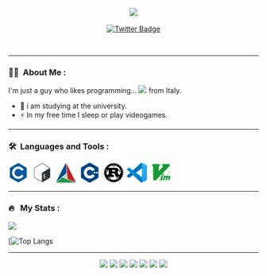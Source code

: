 <div id="header" align="center">
  <img src="https://media.giphy.com/media/M9gbBd9nbDrOTu1Mqx/giphy.gif" width="100"/>
</div>
<div id="badges">
  <p align="center"><a href="https://twitter.com/cikuozzo">
    <img src="https://img.shields.io/badge/Twitter-blue?style=for-the-badge&logo=twitter&logoColor=white" alt="Twitter Badge"/>
  </a></p>

<p align="center"><img src="https://komarev.com/ghpvc/?username=Cikuozzo&style=flat-square&color=blue" alt=""></p>

</div>

---

### :man_technologist: &nbsp;About Me :

I'm just a guy who likes programming... <img src="https://media.giphy.com/media/WUlplcMpOCEmTGBtBW/giphy.gif" width="30"> from Italy.

- 🔭 i am studying at the university.
- ⚡ In my free time I sleep or play videogames.

---

### 🛠 &nbsp;Languages and Tools :

<p>
<img src="https://github.com/devicons/devicon/blob/master/icons/c/c-plain.svg" title="C" alt="C" width="40" height="40"/>&nbsp;
<img src="https://github.com/devicons/devicon/blob/master/icons/bash/bash-original.svg" title="Bash" alt="Bash" width="40" height="40"/>&nbsp;
<img src="https://github.com/devicons/devicon/blob/master/icons/cmake/cmake-original.svg" title="CMake" alt="CMake" width="40" height="40"/>&nbsp;
<img src="https://github.com/devicons/devicon/blob/master/icons/cplusplus/cplusplus-plain.svg" title="CPlusPlus" alt="C++" width="40" height="40"/>&nbsp;
<img src="https://github.com/devicons/devicon/blob/master/icons/rust/rust-plain.svg" title="Rust" alt="Rust" width="40" height="40"/>&nbsp;
<img src="https://github.com/devicons/devicon/blob/master/icons/vscode/vscode-original.svg" title="VSCode" alt="VSCode " width="40" height="40"/>&nbsp;
<img src="https://github.com/devicons/devicon/blob/master/icons/vim/vim-plain.svg"  title="Vim" alt="Vim" width="40" height="40"/>&nbsp;
</p>

---

### 🔥 &nbsp; My Stats :

<p align="left"><a href="https://github.com/anuraghazra/github-readme-stats">
  <img align="center" src="https://github-readme-stats.vercel.app/api?username=Cikuozzo&show_icons=true&theme=gruvbox" />
</a></p>

[![Top Langs](https://github-readme-stats-ruby-one.vercel.app?username=Cikuozzo)

---

<div align="center">
    <img src="https://forthebadge.com/images/badges/built-with-love.svg" />
    <img src="https://forthebadge.com/images/badges/built-by-developers.svg" />
    <img src="https://forthebadge.com/images/badges/0-percent-optimized.svg" />
    <img src="https://forthebadge.com/images/badges/contains-tasty-spaghetti-code.svg" />
    <img src="https://forthebadge.com/images/badges/open-source.svg">
    <img src="https://forthebadge.com/images/badges/not-a-bug-a-feature.svg">
    <img src="https://forthebadge.com/images/badges/powered-by-black-magic.svg" />
</div>


